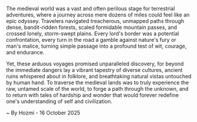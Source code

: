 
The medieval world was a vast and often perilous stage for terrestrial adventures, where a journey across mere dozens of miles could feel like an epic odyssey. Travelers navigated treacherous, unmapped paths through dense, bandit-ridden forests, scaled formidable mountain passes, and crossed lonely, storm-swept plains. Every lord's border was a potential confrontation, every turn in the road a gamble against nature's fury or man's malice, turning simple passage into a profound test of wit, courage, and endurance.

Yet, these arduous voyages promised unparalleled discovery, for beyond the immediate dangers lay a vibrant tapestry of diverse cultures, ancient ruins whispered about in folklore, and breathtaking natural vistas untouched by human hand. To traverse the medieval lands was to truly experience the raw, untamed scale of the world, to forge a path through the unknown, and to return with tales of hardship and wonder that would forever redefine one's understanding of self and civilization.

~ By Hozmi - 16 October 2025
